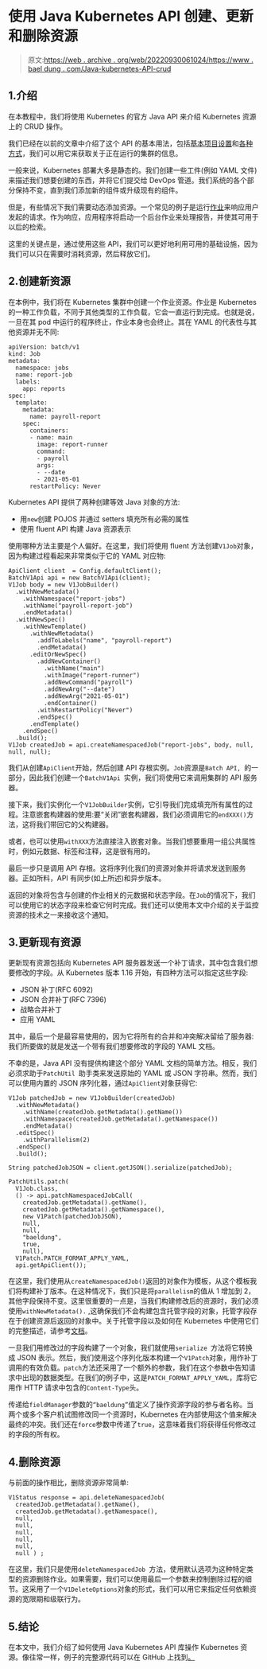 # 使用 Java Kubernetes API 创建、更新和删除资源

> 原文:[https://web . archive . org/web/20220930061024/https://www . bael dung . com/Java-kubernetes-API-crud](https://web.archive.org/web/20220930061024/https://www.baeldung.com/java-kubernetes-api-crud)

## 1.介绍

在本教程中，我们将使用 Kubernetes 的官方 Java API 来介绍 Kubernetes 资源上的 CRUD 操作。

我们已经在以前的文章中介绍了这个 API 的基本用法，包括[基本项目设置](/web/20220630021540/https://www.baeldung.com/kubernetes-java-client)和[各种方式](/web/20220630021540/https://www.baeldung.com/java-kubernetes-watch)，我们可以用它来获取关于正在运行的集群的信息。

一般来说，Kubernetes 部署大多是静态的。我们创建一些工件(例如 YAML 文件)来描述我们想要创建的东西，并将它们提交给 DevOps 管道。我们系统的各个部分保持不变，直到我们添加新的组件或升级现有的组件。

但是，有些情况下我们需要动态添加资源。一个常见的例子是运行[作业](https://web.archive.org/web/20220630021540/https://kubernetes.io/docs/reference/generated/kubernetes-api/v1.19/#job-v1-batch)来响应用户发起的请求。作为响应，应用程序将启动一个后台作业来处理报告，并使其可用于以后的检索。

这里的关键点是，通过使用这些 API，我们可以更好地利用可用的基础设施，因为我们可以只在需要时消耗资源，然后释放它们。

## 2.创建新资源

在本例中，我们将在 Kubernetes 集群中创建一个作业资源。作业是 Kubernetes 的一种工作负载，不同于其他类型的工作负载，它会一直运行到完成。也就是说，一旦在其 pod 中运行的程序终止，作业本身也会终止。其在 YAML 的代表性与其他资源并无不同:

```
apiVersion: batch/v1
kind: Job
metadata:
  namespace: jobs
  name: report-job
  labels:
    app: reports
spec:
  template:
    metadata:
      name: payroll-report
    spec:
      containers:
      - name: main
        image: report-runner
        command:
        - payroll
        args:
        - --date
        - 2021-05-01
      restartPolicy: Never
```

Kubernetes API 提供了两种创建等效 Java 对象的方法:

*   用`new`创建 POJOS 并通过 setters 填充所有必需的属性
*   使用 fluent API 构建 Java 资源表示

使用哪种方法主要是个人偏好。在这里，我们将使用 fluent 方法创建`V1Job`对象，因为构建过程看起来非常类似于它的 YAML 对应物:

```
ApiClient client  = Config.defaultClient();
BatchV1Api api = new BatchV1Api(client);
V1Job body = new V1JobBuilder()
  .withNewMetadata()
    .withNamespace("report-jobs")
    .withName("payroll-report-job")
    .endMetadata()
  .withNewSpec()
    .withNewTemplate()
      .withNewMetadata()
        .addToLabels("name", "payroll-report")
        .endMetadata()
      .editOrNewSpec()
        .addNewContainer()
          .withName("main")
          .withImage("report-runner")
          .addNewCommand("payroll")
          .addNewArg("--date")
          .addNewArg("2021-05-01")
          .endContainer()
        .withRestartPolicy("Never")
        .endSpec()
      .endTemplate()
    .endSpec()
  .build(); 
V1Job createdJob = api.createNamespacedJob("report-jobs", body, null, null, null);
```

我们从创建`ApiClient`开始，然后创建 API 存根实例。`Job`资源是`Batch API, `的一部分，因此我们创建一个`BatchV1Api `实例，我们将使用它来调用集群的 API 服务器。

接下来，我们实例化一个`V1JobBuilder`实例，它引导我们完成填充所有属性的过程。注意嵌套构建器的使用:要“关闭”嵌套构建器，我们必须调用它的`endXXX()`方法，这将我们带回它的父构建器。

或者，也可以使用`withXXX`方法直接注入嵌套对象。当我们想要重用一组公共属性时，例如元数据、标签和注释，这是很有用的。

最后一步只是调用 API 存根。这将序列化我们的资源对象并将请求发送到服务器。正如所料，API 有同步(如上所述)和异步版本。

返回的对象将包含与创建的作业相关的元数据和状态字段。在`Job`的情况下，我们可以使用它的状态字段来检查它何时完成。我们还可以使用本文中介绍的关于监控资源的技术之一来接收这个通知。

## 3.更新现有资源

更新现有资源包括向 Kubernetes API 服务器发送一个补丁请求，其中包含我们想要修改的字段。从 Kubernetes 版本 1.16 开始，有四种方法可以指定这些字段:

*   JSON 补丁(RFC 6092)
*   JSON 合并补丁(RFC 7396)
*   战略合并补丁
*   应用 YAML

其中，最后一个是最容易使用的，因为它将所有的合并和冲突解决留给了服务器:我们所要做的就是发送一个带有我们想要修改的字段的 YAML 文档。

不幸的是，Java API 没有提供构建这个部分 YAML 文档的简单方法。相反，我们必须求助于`PatchUtil `助手类来发送原始的 YAML 或 JSON 字符串。然而，我们可以使用内置的 JSON 序列化器，通过`ApiClient`对象获得它:

```
V1Job patchedJob = new V1JobBuilder(createdJob)
  .withNewMetadata()
    .withName(createdJob.getMetadata().getName())
    .withNamespace(createdJob.getMetadata().getNamespace())
    .endMetadata()
  .editSpec()
    .withParallelism(2)
  .endSpec()
  .build();

String patchedJobJSON = client.getJSON().serialize(patchedJob);

PatchUtils.patch(
  V1Job.class, 
  () -> api.patchNamespacedJobCall(
    createdJob.getMetadata().getName(), 
    createdJob.getMetadata().getNamespace(), 
    new V1Patch(patchedJobJSON), 
    null, 
    null, 
    "baeldung", 
    true, 
    null),
  V1Patch.PATCH_FORMAT_APPLY_YAML,
  api.getApiClient()); 
```

在这里，我们使用从`createNamespacedJob()`返回的对象作为模板，从这个模板我们将构建补丁版本。在这种情况下，我们只是将`parallelism`的值从 1 增加到 2，其他字段保持不变。这里很重要的一点是，当我们构建修改后的资源时，我们必须使用`withNewMetadata().` ,这确保我们不会构建包含托管字段的对象，托管字段存在于创建资源后返回的对象中。关于托管字段以及如何在 Kubernetes 中使用它们的完整描述，请参考[文档](https://web.archive.org/web/20220630021540/https://kubernetes.io/docs/reference/using-api/server-side-apply/#field-management)。

一旦我们用修改过的字段构建了一个对象，我们就使用`serialize `方法将它转换成 JSON 表示。然后，我们使用这个序列化版本构建一个`V1Patch`对象，用作补丁调用的有效负载。`patch`方法还采用了一个额外的参数，我们在这个参数中告知请求中出现的数据类型。在我们的例子中，这是`PATCH_FORMAT_APPLY_YAML`，库将它用作 HTTP 请求中包含的`Content-Type`头。

传递给`fieldManager`参数的`“baeldung”`值定义了操作资源字段的参与者名称。当两个或多个客户机试图修改同一个资源时，Kubernetes 在内部使用这个值来解决最终的冲突。我们还在`force`参数中传递了`true`，这意味着我们将获得任何修改过的字段的所有权。

## 4.删除资源

与前面的操作相比，删除资源非常简单:

```
V1Status response = api.deleteNamespacedJob(
  createdJob.getMetadata().getName(), 
  createdJob.getMetadata().getNamespace(), 
  null, 
  null, 
  null, 
  null, 
  null, 
  null ) ; 
```

在这里，我们只是使用`deleteNamespacedJob `方法，使用默认选项为这种特定类型的资源删除作业。如果需要，我们可以使用最后一个参数来控制删除过程的细节。这采用了一个`V1DeleteOptions`对象的形式，我们可以用它来指定任何依赖资源的宽限期和级联行为。

## 5.结论

在本文中，我们介绍了如何使用 Java Kubernetes API 库操作 Kubernetes 资源。像往常一样，例子的完整源代码可以在 GitHub 上找到[。](https://web.archive.org/web/20220630021540/https://github.com/eugenp/tutorials/tree/master/kubernetes/k8s-intro)